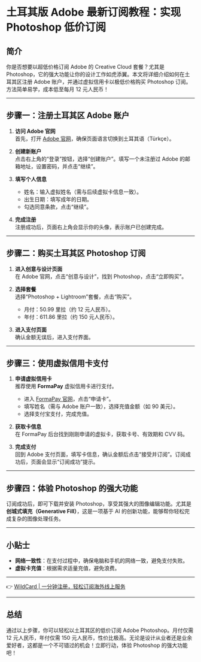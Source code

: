 # 土耳其版 Adobe 最新订阅教程：实现 Photoshop 低价订阅

## 简介
你是否想要以超低价格订阅 Adobe 的 Creative Cloud 套餐？尤其是 Photoshop，它的强大功能让你的设计工作如虎添翼。本文将详细介绍如何在土耳其区注册 Adobe 账户，并通过虚拟信用卡以极低价格购买 Photoshop 订阅。方法简单易学，成本低至每月 12 元人民币！

---

## 步骤一：注册土耳其区 Adobe 账户

1. **访问 Adobe 官网**  
   首先，打开 [Adobe 官网](https://www.adobe.com)，确保页面语言切换到土耳其语（Türkçe）。

2. **创建新账户**  
   点击右上角的“登录”按钮，选择“创建账户”。填写一个未注册过 Adobe 的邮箱地址，设置密码，并点击“继续”。

3. **填写个人信息**  
   - 姓名：输入虚拟姓名（需与后续虚拟卡信息一致）。
   - 出生日期：填写成年的日期。
   - 勾选同意条款，点击“继续”。

4. **完成注册**  
   注册成功后，页面右上角会显示你的头像，表示账户已创建完成。

---

## 步骤二：购买土耳其区 Photoshop 订阅

1. **进入创意与设计页面**  
   在 Adobe 官网，点击“创意与设计”，找到 Photoshop，点击“立即购买”。

2. **选择套餐**  
   选择“Photoshop + Lightroom”套餐，点击“购买”。  
   - 月付：50.99 里拉（约 12 元人民币）。  
   - 年付：611.86 里拉（约 150 元人民币）。

3. **进入支付页面**  
   确认金额无误后，进入支付界面。

---

## 步骤三：使用虚拟信用卡支付

1. **申请虚拟信用卡**  
   推荐使用 **FormaPay** 虚拟信用卡进行支付。  
   - 进入 [FormaPay 官网](https://www.formapay.com)，点击“申请卡”。  
   - 填写姓名（需与 Adobe 账户一致），选择充值金额（如 90 美元）。  
   - 选择支付宝支付，完成充值。

2. **获取卡信息**  
   在 FormaPay 后台找到刚刚申请的虚拟卡，获取卡号、有效期和 CVV 码。

3. **完成支付**  
   回到 Adobe 支付页面，填写卡信息，确认金额后点击“接受并订阅”。订阅成功后，页面会显示“订阅成功”提示。

---

## 步骤四：体验 Photoshop 的强大功能

订阅成功后，即可下载并安装 Photoshop，享受其强大的图像编辑功能。尤其是 **创城式填充（Generative Fill）**，这是一项基于 AI 的创新功能，能够帮你轻松完成复杂的图像处理任务。

---

## 小贴士

- **网络一致性**：在支付过程中，确保电脑和手机的网络一致，避免支付失败。  
- **虚拟卡充值**：根据需求适量充值，避免浪费。  

---

👉 [WildCard | 一分钟注册，轻松订阅海外线上服务](https://bbtdd.com/WildCard)

---

## 总结

通过以上步骤，你可以轻松以土耳其区的低价订阅 Adobe Photoshop。月付仅需 12 元人民币，年付仅需 150 元人民币，性价比极高。无论是设计从业者还是业余爱好者，这都是一个不可错过的机会！立即行动，体验 Photoshop 的强大功能吧！